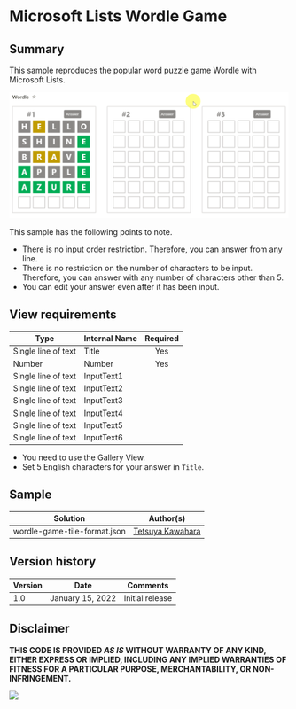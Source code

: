 # Microsoft Lists Wordle Game

## Summary
This sample reproduces the popular word puzzle game Wordle with Microsoft Lists.

![screenshot of the sample](./assets/screenshot.gif)

This sample has the following points to note.
- There is no input order restriction. Therefore, you can answer from any line.
- There is no restriction on the number of characters to be input. Therefore, you can answer with any number of characters other than 5.
- You can edit your answer even after it has been input.

## View requirements

|Type               |Internal Name|Required|
|-------------------|-------------|:------:|
|Single line of text|Title        |Yes     |
|Number             |Number       |Yes     |
|Single line of text|InputText1   |        |
|Single line of text|InputText2   |        |
|Single line of text|InputText3   |        |
|Single line of text|InputText4   |        |
|Single line of text|InputText5   |        |
|Single line of text|InputText6   |        |

- You need to use the Gallery View.
- Set 5 English characters for your answer in `Title`.

## Sample

Solution                     |Author(s)
-----------------------------|---------------------------
wordle-game-tile-format.json |[Tetsuya Kawahara](https://twitter.com/techan_k)

## Version history

Version |Date             |Comments
--------|-----------------|--------------------------------
1.0     |January 15, 2022 |Initial release

## Disclaimer
**THIS CODE IS PROVIDED *AS IS* WITHOUT WARRANTY OF ANY KIND, EITHER EXPRESS OR IMPLIED, INCLUDING ANY IMPLIED WARRANTIES OF FITNESS FOR A PARTICULAR PURPOSE, MERCHANTABILITY, OR NON-INFRINGEMENT.**

<img src="https://telemetry.sharepointpnp.com/sp-dev-list-formatting/view-samples/wordle-game-tile-format" />